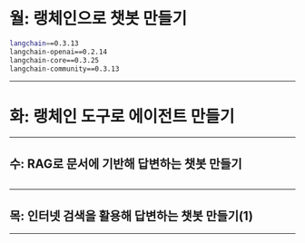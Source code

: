 # 월: 랭체인으로 챗봇 만들기
```bash
langchain==0.3.13
langchain-openai==0.2.14
langchain-core==0.3.25
langchain-community==0.3.13 
```
---
# 화: 랭체인 도구로 에이전트 만들기

---
## 수: RAG로 문서에 기반해 답변하는 챗봇 만들기
```bash

```
---
## 목: 인터넷 검색을 활용해 답변하는 챗봇 만들기(1)

---
